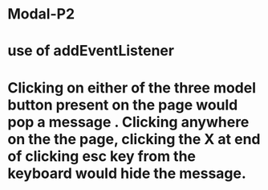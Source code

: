 # Modal-P2
# use of addEventListener
# Clicking on  either of the three model button present on the page would pop a message . Clicking anywhere on the the page, clicking the X at end of clicking esc key     from the keyboard would hide the message. 
